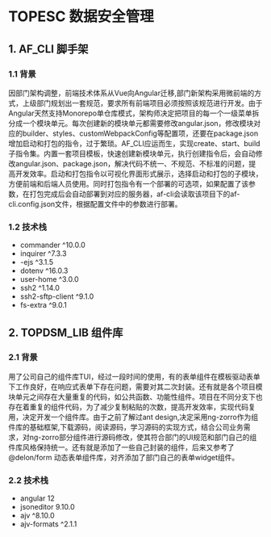 # TOPESC 数据安全管理

## 1. AF_CLI 脚手架

### 1.1 背景

因部门架构调整，前端技术体系从Vue向Angular迁移,部门新架构采用微前端的方式，上级部门规划出一套规范，要求所有前端项目必须按照该规范进行开发。由于Angular天然支持Monorepo单仓库模式，架构师决定把项目的每一个一级菜单拆分成一个模块单元。每次创建新的模块单元都需要修改angular.json，修改模块对应的builder、styles、customWebpackConfig等配置项，还要在package.json增加启动和打包的指令，过于繁琐。AF_CLI应运而生，实现create、start、build子指令集。内置一套项目模板，快速创建新模块单元，执行创建指令后，会自动修改angular.json、package.json，解决代码不统一、不规范、不标准的问题，提高开发效率。启动和打包指令以可视化界面形式展示，选择启动和打包的子模块，方便前端和后端人员使用。同时打包指令有一个部署的可选项，如果配置了该参数，在打包完成后会自动部署到对应的服务器，af-cli会读取该项目下的af-cli.config.json文件，根据配置文件中的参数进行部署。

### 1.2 技术栈

- commander ^10.0.0
- inquirer ^7.3.3
- -ejs ^3.1.5
- dotenv ^16.0.3
- user-home ^3.0.0
- ssh2 ^1.14.0
- ssh2-sftp-client ^9.1.0
- fs-extra ^9.0.1

## 2. TOPDSM_LIB 组件库

### 2.1 背景

用了公司自己的组件库TUI，经过一段时间的使用，有的表单组件在模板驱动表单下工作良好，在响应式表单下存在问题，需要对其二次封装。还有就是各个项目模块单元之间存在大量重复的代码，如公共函数、功能性组件。项目在不同分支下也存在着重复的组件代码，为了减少复制粘贴的次数，提高开发效率，实现代码复用，决定开发一个组件库。由于之前了解过ant design,决定采用ng-zorro作为组件库的基础框架,下载源码，阅读源码，学习源码的实现方式，结合公司业务需求，对ng-zorro部分组件进行源码修改，使其符合部门的UI规范和部门自己的组件库风格保持统一。还有就是添加了一些自己封装的组件，后来又参考了@delon/form 动态表单组件库，对齐添加了部门自己的表单widget组件。

### 2.2 技术栈

- angular 12
- jsoneditor 9.10.0
- ajv ^8.10.0
- ajv-formats ^2.1.1